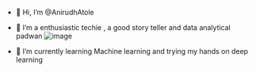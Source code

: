 - 👋 Hi, I’m @AnirudhAtole
- 👀 I’m a enthusiastic techie , a good story teller and data analytical padwan ![image](https://user-images.githubusercontent.com/78590717/192446203-9b4ae8da-32c0-4a01-8ead-55eef6be5672.png)

- 🌱 I’m currently learning Machine learning 
      and trying my hands on deep learning

<!---
AnirudhAtole/AnirudhAtole is a ✨ special ✨ repository because its `README.md` (this file) appears on your GitHub profile.
You can click the Preview link to take a look at your changes.
--->
